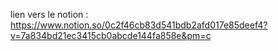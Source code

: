 lien vers le notion : https://www.notion.so/0c2f46cb83d541bdb2afd017e85deef4?v=7a834bd21ec3415cb0abcde144fa858e&pm=c
